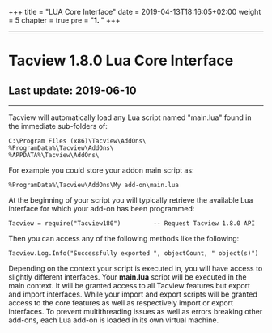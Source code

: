 +++
title = "LUA Core Interface"
date = 2019-04-13T18:16:05+02:00
weight = 5
chapter = true
pre = "<b>1. </b>"
+++

---

#	Tacview 1.8.0 Lua Core Interface
##	Last update: 2019-06-10

---

Tacview will automatically load any Lua script named "main.lua" found in the immediate sub-folders of:

	C:\Program Files (x86)\Tacview\AddOns\
	%ProgramData%\Tacview\AddOns\
	%APPDATA%\Tacview\AddOns\

For example you could store your addon main script as:

	%ProgramData%\Tacview\AddOns\My add-on\main.lua

At the beginning of your script you will typically retrieve the available Lua interface for which your add-on has been programmed:

	Tacview = require("Tacview180")			-- Request Tacview 1.8.0 API

Then you can access any of the following methods like the following:

	Tacview.Log.Info("Successfully exported ", objectCount, " object(s)")

Depending on the context your script is executed in, you will have access to slightly different interfaces.
Your **main.lua** script will be executed in the main context. It will be granted access to all Tacview features but export and import interfaces.
While your import and export scripts will be granted access to the core features as well as respectively import or export interfaces.
To prevent multithreading issues as well as errors breaking other add-ons, each Lua add-on is loaded in its own virtual machine.
